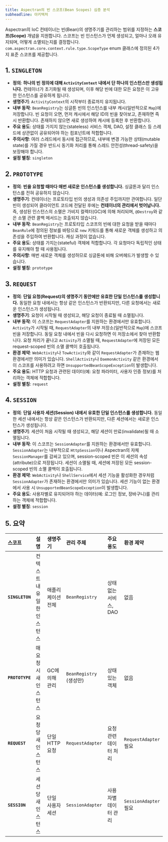 ```yaml
---
title: Aspectran의 빈 스코프(Bean Scopes) 심층 분석
subheadline: 아키텍처
---
```


Aspectran의 IoC 컨테이너는 빈(Bean)의 생명주기를 관리하는 범위를 지정하는 **스코프(Scope)** 개념을 지원합니다. 스코프는 빈 인스턴스가 언제 생성되고, 얼마나 오래 유지되며, 어떻게 소멸되는지를 결정합니다. `com.aspectran.core.context.rule.type.ScopeType` enum 클래스에 정의된 4가지 표준 스코프를 제공합니다.

## 1. `SINGLETON`

-   **정의**: **하나의 빈 정의에 대해 `ActivityContext` 내에서 단 하나의 인스턴스만 생성됩니다.** 컨테이너가 초기화될 때 생성되며, 이후 해당 빈에 대한 모든 요청은 이 고유한 인스턴스를 공유하게 됩니다.
-   **생명주기**: `ActivityContext`의 시작부터 종료까지 유지됩니다.
-   **내부 동작**: `BeanRegistry`는 싱글톤 빈의 인스턴스를 내부 캐시(일반적으로 `Map`)에 저장합니다. 빈 요청이 오면, 먼저 캐시에서 해당 ID의 빈을 찾아보고, 존재하면 즉시 반환합니다. 존재하지 않으면 새로 생성하여 캐시에 등록한 후 반환합니다.
-   **주요 용도**: 상태를 가지지 않는(stateless) 서비스 객체, DAO, 설정 클래스 등 스레드에 상관없이 공유되어야 하는 컴포넌트에 적합합니다.
-   **주의사항**: 여러 스레드에서 동시에 접근하므로, 내부에 변경 가능한 상태(mutable state)를 가질 경우 반드시 동기화 처리를 통해 스레드 안전성(thread-safety)을 보장해야 합니다.
-   **설정 별칭**: `singleton`

## 2. `PROTOTYPE`

-   **정의**: **빈을 요청할 때마다 매번 새로운 인스턴스를 생성합니다.** 싱글톤과 달리 인스턴스를 전혀 공유하지 않습니다.
-   **생명주기**: 컨테이너는 프로토타입 빈의 생성과 의존성 주입까지만 관여합니다. 일단 빈이 생성되어 클라이언트 코드에 전달된 후에는 **컨테이너의 관리에서 벗어납니다.** 즉, 생성된 인스턴스의 소멸은 가비지 컬렉터(GC)에 의해 처리되며, `@Destroy`와 같은 소멸 관련 콜백 메서드는 호출되지 않습니다.
-   **내부 동작**: `BeanRegistry`는 프로토타입 스코프의 빈에 대한 요청을 받을 때마다 `BeanRule`에 정의된 정보를 바탕으로 `new` 키워드를 통해 새로운 객체를 생성하고 의존성을 주입하여 반환합니다. 캐싱 과정이 없습니다.
-   **주요 용도**: 상태를 가지는(stateful) 객체에 적합합니다. 각 요청마다 독립적인 상태를 유지해야 할 때 사용됩니다.
-   **주의사항**: 매번 새로운 객체를 생성하므로 싱글톤에 비해 오버헤드가 발생할 수 있습니다.
-   **설정 별칭**: `prototype`

## 3. `REQUEST`

-   **정의**: **단일 요청(Request)의 생명주기 동안에만 유효한 단일 인스턴스를 생성합니다.** 동일한 요청 내에서는 항상 같은 인스턴스가 반환되지만, 다른 요청에서는 새로운 인스턴스가 생성됩니다.
-   **생명주기**: 요청이 시작될 때 생성되고, 해당 요청이 종료될 때 소멸됩니다.
-   **내부 동작**: 이 스코프는 `RequestAdapter`를 지원하는 환경에서만 유효합니다. `Activity`가 시작될 때, `RequestAdapter`의 내부 저장소(일반적으로 `Map`)에 스코프 빈을 저장합니다. 동일 요청 내에서 빈을 다시 요청하면 이 저장소에서 찾아 반환합니다. 요청 처리가 끝나고 `Activity`가 소멸될 때, `RequestAdapter`에 저장된 모든 request-scoped 빈의 소멸 콜백이 호출됩니다.
-   **환경 제약**: `WebActivity`나 `TowActivity`와 같이 `RequestAdapter`가 존재하는 웹 환경에서만 의미가 있습니다. `ShellActivity`나 `DaemonActivity` 같은 환경에서 이 스코프를 사용하려고 하면 `UnsupportedBeanScopeException`이 발생합니다.
-   **주요 용도**: HTTP 요청과 관련된 데이터(예: 요청 파라미터, 사용자 인증 정보)를 처리하는 객체에 적합합니다.
-   **설정 별칭**: `request`

## 4. `SESSION`

-   **정의**: **단일 사용자 세션(Session) 내에서 유효한 단일 인스턴스를 생성합니다.** 동일한 세션 내에서는 항상 같은 인스턴스가 반환되지만, 다른 세션에서는 새로운 인스턴스가 생성됩니다.
-   **생명주기**: 세션이 처음 시작될 때 생성되고, 해당 세션이 만료(invalidate)될 때 소멸됩니다.
-   **내부 동작**: 이 스코프는 `SessionAdapter`를 지원하는 환경에서만 유효합니다. `SessionAdapter`는 내부적으로 `HttpSession`이나 Aspectran의 자체 `SessionManager`를 감싸고 있으며, session-scoped 빈은 이 세션의 속성(attribute)으로 저장됩니다. 세션이 소멸될 때, 세션에 저장된 모든 session-scoped 빈의 소멸 콜백이 호출됩니다.
-   **환경 제약**: `WebActivity`나 `ShellService`에서 세션 기능을 활성화한 경우처럼 `SessionAdapter`가 존재하는 환경에서만 의미가 있습니다. 세션 기능이 없는 환경에서 사용 시 `UnsupportedBeanScopeException`이 발생합니다.
-   **주요 용도**: 사용자별로 유지되어야 하는 데이터(예: 로그인 정보, 장바구니)를 관리하는 객체에 적합합니다.
-   **설정 별칭**: `session`

## 5. 요약

| 스코프 | 설명 | 생명주기 | 관리 주체 | 주요 용도 | 환경 제약 |
| :--- | :--- | :--- | :--- | :--- | :--- |
| **`SINGLETON`** | 컨텍스트 내 유일한 인스턴스 | 애플리케이션 전체 | `BeanRegistry` | 상태 없는 서비스, DAO | 없음 |
| **`PROTOTYPE`** | 매 요청 시 새 인스턴스 | GC에 의해 관리 | `BeanRegistry` (생성만) | 상태 있는 객체 | 없음 |
| **`REQUEST`** | 요청 당 새 인스턴스 | 단일 HTTP 요청 | `RequestAdapter` | 요청 관련 데이터 처리 | `RequestAdapter` 필요 |
| **`SESSION`** | 세션 당 새 인스턴스 | 단일 사용자 세션 | `SessionAdapter` | 사용자별 데이터 관리 | `SessionAdapter` 필요 |